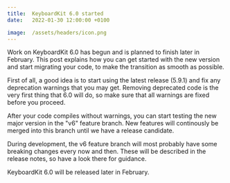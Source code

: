 ```yaml
---
title:  KeyboardKit 6.0 started
date:   2022-01-30 12:00:00 +0100

image:  /assets/headers/icon.png
---
```


Work on KeyboardKit 6.0 has begun and is planned to finish later in February. This post explains how you can get started with the new version and start migrating your code, to make the transition as smooth as possible.

First of all, a good idea is to start using the latest release (5.9.1) and fix any deprecation warnings that you may get. Removing deprecated code is the very first thing that 6.0 will do, so make sure that all warnings are fixed before you proceed.

After your code compiles without warnings, you can start testing the new major version in the "v6" feature branch. New features will continously be merged into this branch until we have a release candidate.

During development, the v6 feature branch will most probably have some breaking changes every now and then. These will be described in the release notes, so have a look there for guidance.

KeyboardKit 6.0 will be released later in February.
